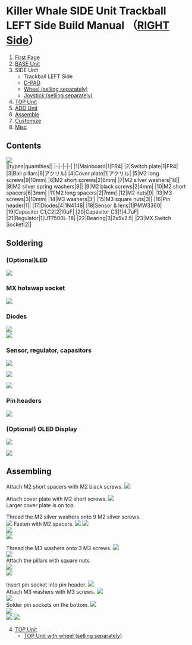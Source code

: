 # Killer Whale SIDE Unit Trackball LEFT Side Build Manual （[RIGHT Side](../rightside/3_SIDE_TRACKBALL.md)）

1. [First Page](../README_EN.md)
2. [BASE Unit](../leftside/2_BASE.md)
3. SIDE Unit
   - Trackball LEFT Side
   - [D-PAD](../leftside/3_SIDE_DPAD.md)
   - [Wheel (selling separately)](../leftside/3_SIDE_WHEEL.md)
   - [Joystick (selling separately)](../leftside/3_SIDE_JOYSTICK.md)
4.  [TOP Unit](../leftside/4_TOP.md)
5. [ADD Unit](../leftside/5_ADD.md)
6. [Assemble](../leftside/6_ASSEMBLE.md)
7. [Customize](../leftside/7_CUSTOM.md)
8. [Misc](../leftside/8_MISC.md)

## Contents
![](../img/trackball/IMG_5057.jpg)    
||types|quantities||
|-|-|-|-|
|1|Mainboard|1|FR4|
|2|Switch plate|1|FR4|
|3|Ball pillars|6|アクリル|
|4|Cover plate|1|アクリル|
|5|M2 long screws|9|10mm|
|6|M2 short screws|2|6mm|
|7|M2 silver washers|18||
|8|M2 silver spring washers|9||
|9|M2 black screws|2|4mm|
|10|M2 short spacers|6|3mm|
|11|M2 long spacers|2|7mm|
|12|M2 nuts|9|
|13|M3 screws|3|10mm|
|14|M3 washers|3||
|15|M3 square nuts|3||
|16|Pin header|1||
|17|Diodes|4|1N4148|
|18|Sensor & lens|1|PMW3360|
|19|Capasitor C1,C2|2|10uF|
|20|Capasitor C3|1|4.7uF|
|21|Regulator|1|UT7500L-18|
|22|Bearing|3|2x5x2.5|
|23|MX Switch Socket|2||

## Soldering
### (Optional)LED 
![](../img/trackball/IMG_5063.jpg)  


### MX hotswap socket
![](../img/trackball/IMG_6009.jpg)  

### Diodes
![](../img/trackball/IMG_6012.jpg)  
![](../img/trackball/IMG_6016.jpg)  

### Sensor, regulator, capasitors
![](../img/trackball/IMG_5084.jpg)  

![](../img/trackball/IMG_5091.jpg)  

![](../img/trackball/IMG_5096.jpg)  

### Pin headers
![](../img/trackball/IMG_5107.jpg)  

### (Optional) OLED Display

![](../img/trackball/IMG_5109.jpg)  

![](../img/trackball/IMG_5116.jpg)  

## Assembling
Attach M2 short spacers with M2 black screws.
![](../img/trackball/IMG_5196.jpg)  
  
Attach cover plate with M2 short screws.
![](../img/trackball/IMG_5198.jpg)  
Larger cover plate is on top.  
  
Thread the M2 silver washers onto 9 M2 silver screws.  
![](../img/trackball/IMG_5130.jpg)
  Fasten with M2 spacers.
![](../img/trackball/IMG_5134.jpg)
![](../img/trackball/IMG_5137.jpg)  
![](../img/trackball/IMG_5142.jpg)   
![](../img/trackball/IMG_5147.jpg)  

Thread the M3 washers onto 3 M3 screws. 
![](../img/trackball/IMG_5149.jpg)  
![](../img/trackball/IMG_5155.jpg)   
Attach the pillars with square nuts.  
![](../img/trackball/IMG_5205.jpg)  
![](../img/trackball/IMG_5206.jpg)  


Insert pin socket into pin header.
![](../img/trackball/IMG_5208.jpg)  
Attach M3 washers with M3 screws. 
![](../img/trackball/IMG_5169.jpg)  
![](../img/trackball/IMG_5213.jpg)  
Solder pin sockets on the bottom.
![](../img/trackball/IMG_5218.jpg)   
![](../img/trackball/IMG_5222.jpg)  
![](../img/trackball/IMG_5227.jpg) 
![](../img/trackball/IMG_5228.jpg) 

  
4. [TOP Unit](../leftside/4_TOP.md)
   - [TOP Unit with wheel (selling separately)](../leftside/4_TOP_WHEEL.md)

